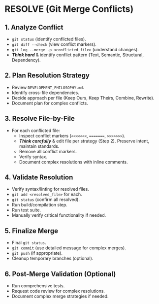 # RESOLVE (Git Merge Conflicts)

## 1. Analyze Conflict
- `git status` (identify conflicted files).
- `git diff --check` (view conflict markers).
- `git log --merge -p <conflicted_file>` (understand changes).
- ***Think hard*** & identify conflict pattern (Text, Semantic, Structural, Dependency).

## 2. Plan Resolution Strategy
- Review `DEVELOPMENT_PHILOSOPHY.md`.
- Identify cross-file dependencies.
- Decide approach per file (Keep Ours, Keep Theirs, Combine, Rewrite).
- Document plan for complex conflicts.

## 3. Resolve File-by-File
- For each conflicted file:
    - Inspect conflict markers (`<<<<<<<`, `=======`, `>>>>>>>`).
    - ***Think carefully*** & edit file per strategy (Step 2). Preserve intent, maintain standards.
    - Remove all conflict markers.
    - Verify syntax.
    - Document complex resolutions with inline comments.

## 4. Validate Resolution
- Verify syntax/linting for resolved files.
- `git add <resolved_file>` for each.
- `git status` (confirm all resolved).
- Run build/compilation step.
- Run test suite.
- Manually verify critical functionality if needed.

## 5. Finalize Merge
- Final `git status`.
- `git commit` (use detailed message for complex merges).
- `git push` (if appropriate).
- Cleanup temporary branches (optional).

## 6. Post-Merge Validation (Optional)
- Run comprehensive tests.
- Request code review for complex resolutions.
- Document complex merge strategies if needed.

